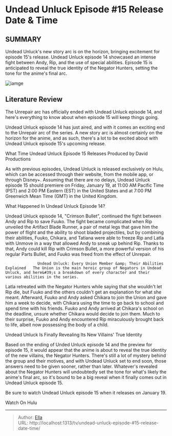 # Undead Unluck Episode #15 Release Date &amp; Time


## SUMMARY 



  Undead Unluck&#39;s new story arc is on the horizon, bringing excitement for episode 15&#39;s release.   Undead Unluck episode 14 showcased an intense fight between Andy, Rip, and the use of special abilities.   Episode 15 is anticipated to reveal the true identity of the Negator Hunters, setting the tone for the anime&#39;s final arc.  

![iamge](https://static1.srcdn.com/wordpress/wp-content/uploads/2024/01/gdngxlnwcaaysjq.jpg)

## Literature Review
The Unrepair arc has officially ended with Undead Unluck episode 14, and here&#39;s everything to know about when episode 15 will keep things going.




Undead Unluck episode 14 has just aired, and with it comes an exciting end to the Unrepair arc of the series. A new story arc is almost certainly on the horizon for the anime, and as such, there&#39;s a lot to be excited about with Undead Unluck episode 15&#39;s upcoming release.





 What Time Undead Unluck Episode 15 Releases 
Produced by David Productions
          

As with previous episodes, Undead Unluck is released exclusively on Hulu, which can be accessed through their website, from the mobile app, or through Disney&#43;. Assuming that there are no delays, Undead Unluck episode 15 should premiere on Friday, January 19, at 11:00 AM Pacific Time (PST) and 2:00 PM Eastern (EST) in the United States and at 7:00 PM Greenwich Mean Time (GMT) in the United Kingdom.



 What Happened In Undead Unluck Episode 14? 
          

Undead Unluck episode 14, &#34;Crimson Bullet&#34;, continued the fight between Andy and Rip to save Fuuko. The fight became complicated when Rip unveiled the Artifact Blade Runner, a pair of metal legs that gave him the power of flight and the ability to shoot bladed projectiles, but by combining their abilities, Fuuko, Chikara, and Tatiana were able to freeze Rip and Latla with Unmove in a way that allowed Andy to sneak up behind Rip. Thanks to that, Andy could kill Rip with Crimson Bullet, a more powerful version of his regular Parts Bullet, and Fuuko was freed from the effect of Unrepair.




                  Undead Unluck: Every Union Member &amp; Their Abilities Explained   The Union is the main heroic group of Negators in Undead Unluck, and here&#39;s a breakdown of every character and their various abilities in the series.    

Latla retreated with the Negator Hunters while saying that she wouldn&#39;t let Rip die, but Fuuko and the others couldn&#39;t get an explanation for what she meant. Afterward, Fuuko and Andy asked Chikara to join the Union and gave him a week to decide, with Chikara using the time to go back to school and spend time with his friends. Fuuko and Andy arrived at Chikara&#39;s school on the deadline, unsure whether Chikara would decide to join them. Much to their surprise, Fuuko and Andy encountered Rip miraculously brought back to life, albeit now possessing the body of a child.



 Undead Unluck Is Finally Revealing Its New Villains&#39; True Identity 
          




Based on the ending of Unded Unluck episode 14 and the preview for episode 15, it would appear that the anime is about to reveal the true identity of the new villains, the Negator Hunters. There&#39;s still a lot of mystery behind the group and their motives, and with Undead Unluck set to end soon, those answers need to be given sooner, rather than later. Whatever&#39;s revealed about the Negator Hunters will undoubtedly set the tone for what&#39;s likely the anime&#39;s final arc, so it&#39;s bound to be a big reveal when it finally comes out in Undead Unluck episode 15.

Be sure to watch Undead Unluck episode 15 when it releases on January 19.

Watch On Hulu



---

> Author: [Ella](https://instagram.hk.cn/)  
> URL: http://localhost:1313/tv/undead-unluck-episode-#15-release-date-time/  

